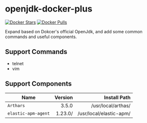 # openjdk-docker-plus
[![Docker Stars](https://img.shields.io/docker/stars/levenchen/openjdk-docker-plus.svg)](https://hub.docker.com/r/levenchen/openjdk-docker-plus/)
[![Docker Pulls](https://img.shields.io/docker/pulls/levenchen/openjdk-docker-plus.svg)](https://hub.docker.com/r/levenchen/openjdk-docker-plus/)

Expand based on Dokcer's official OpenJdk, and add some common commands and useful components.

## Support Commands

- telnet
- vim


## Support Components

| Name | Version | Install Path |
| -------------------- |--------:|--------:|
| `Arthars`       |    3.5.0 | /usr/local/arthas/
| `elastic-apm-agent`       |    1.23.0/ | /usr/local/elastic-apm/
